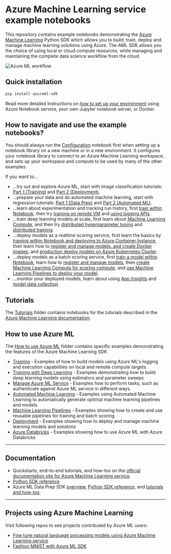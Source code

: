 # Azure Machine Learning service example notebooks

This repository contains example notebooks demonstrating the [Azure Machine Learning](https://azure.microsoft.com/en-us/services/machine-learning-service/) Python SDK which allows you to build, train, deploy and manage machine learning solutions using Azure.  The AML SDK allows you the choice of using local or cloud compute resources, while managing and maintaining the complete data science workflow from the cloud.

![Azure ML workflow](https://raw.githubusercontent.com/MicrosoftDocs/azure-docs/master/articles/machine-learning/service/media/overview-what-is-azure-ml/aml.png)

## Quick installation
```sh
pip install azureml-sdk
```
Read more detailed instructions on [how to set up your environment](./NBSETUP.md) using Azure Notebook service, your own Jupyter notebook server, or Docker.

## How to navigate and use the example notebooks?
You should always run the [Configuration](./configuration.ipynb) notebook first when setting up a notebook library on a new machine or in a new environment. It configures your notebook library to connect to an Azure Machine Learning workspace, and sets up your workspace and compute to be used by many of the other examples. 

If you want to...

 * ...try out and explore Azure ML, start with image classification tutorials: [Part 1 (Training)](./tutorials/img-classification-part1-training.ipynb) and [Part 2 (Deployment)](./tutorials/img-classification-part2-deploy.ipynb).
 * ...prepare your data and do automated machine learning, start with regression tutorials: [Part 1 (Data Prep)](./tutorials/regression-part1-data-prep.ipynb) and [Part 2 (Automated ML)](./tutorials/regression-part2-automated-ml.ipynb).
 * ...learn about experimentation and tracking run history, first [train within Notebook](./how-to-use-azureml/training/train-within-notebook/train-within-notebook.ipynb), then try [training on remote VM](./how-to-use-azureml/training/train-on-remote-vm/train-on-remote-vm.ipynb) and [using logging APIs](./how-to-use-azureml/training/logging-api/logging-api.ipynb).
 * ...train deep learning models at scale, first learn about [Machine Learning Compute](./how-to-use-azureml/training/train-on-amlcompute/train-on-amlcompute.ipynb), and then try [distributed hyperparameter tuning](./how-to-use-azureml/training-with-deep-learning/train-hyperparameter-tune-deploy-with-pytorch/train-hyperparameter-tune-deploy-with-pytorch.ipynb) and [distributed training](./how-to-use-azureml/training-with-deep-learning/distributed-pytorch-with-horovod/distributed-pytorch-with-horovod.ipynb).
 * ...deploy models as a realtime scoring service, first learn the basics by [training within Notebook and deploying to Azure Container Instance](./how-to-use-azureml/training/train-within-notebook/train-within-notebook.ipynb), then learn how to [register and manage models, and create Docker images](./how-to-use-azureml/deployment/register-model-create-image-deploy-service/register-model-create-image-deploy-service.ipynb), and [production deploy models on Azure Kubernetes Cluster](./how-to-use-azureml/deployment/production-deploy-to-aks/production-deploy-to-aks.ipynb).
 * ...deploy models as a batch scoring service, first [train a model within Notebook](./how-to-use-azureml/training/train-within-notebook/train-within-notebook.ipynb), learn how to [register and manage models](./how-to-use-azureml/deployment/register-model-create-image-deploy-service/register-model-create-image-deploy-service.ipynb), then [create Machine Learning Compute for scoring compute](./how-to-use-azureml/training/train-on-amlcompute/train-on-amlcompute.ipynb), and [use Machine Learning Pipelines to deploy your model](./how-to-use-azureml/machine-learning-pipelines/pipeline-mpi-batch-prediction.ipynb).
 * ...monitor your deployed models, learn about using [App Insights](./how-to-use-azureml/deployment/enable-app-insights-in-production-service/enable-app-insights-in-production-service.ipynb) and [model data collection](./how-to-use-azureml/deployment/enable-data-collection-for-models-in-aks/enable-data-collection-for-models-in-aks.ipynb).

## Tutorials

The [Tutorials](./tutorials) folder contains notebooks for the tutorials described in the [Azure Machine Learning documentation](https://aka.ms/aml-docs).
  
## How to use Azure ML

The [How to use Azure ML](./how-to-use-azureml) folder contains specific examples demonstrating the features of the Azure Machine Learning SDK

- [Training](./how-to-use-azureml/training) - Examples of how to build models using Azure ML's logging and execution capabilities on local and remote compute targets
- [Training with Deep Learning](./how-to-use-azureml/training-with-deep-learning) - Examples demonstrating how to build deep learning models using estimators and parameter sweeps
- [Manage Azure ML Service](./how-to-use-azureml/manage-azureml-service) - Examples how to perform tasks, such as authenticate against Azure ML service in different ways.
- [Automated Machine Learning](./how-to-use-azureml/automated-machine-learning) - Examples using Automated Machine Learning to automatically generate optimal machine learning pipelines and models
- [Machine Learning Pipelines](./how-to-use-azureml/machine-learning-pipelines) - Examples showing how to create and use reusable pipelines for training and batch scoring
- [Deployment](./how-to-use-azureml/deployment) - Examples showing how to deploy and manage machine learning models and solutions
- [Azure Databricks](./how-to-use-azureml/azure-databricks) - Examples showing how to use Azure ML with Azure Databricks

---
## Documentation

 * Quickstarts, end-to-end tutorials, and how-tos on the [official documentation site for Azure Machine Learning service](https://docs.microsoft.com/en-us/azure/machine-learning/service/).
 * [Python SDK reference](https://docs.microsoft.com/en-us/python/api/overview/azure/ml/intro?view=azure-ml-py)
 * Azure ML Data Prep SDK [overview](https://aka.ms/data-prep-sdk), [Python SDK reference](https://aka.ms/aml-data-prep-apiref), and [tutorials and how-tos](https://aka.ms/aml-data-prep-notebooks).

---

## Projects using Azure Machine Learning

Visit following repos to see projects contributed by Azure ML users:

 - [Fine tune natural language processing models using Azure Machine Learning service](https://github.com/Microsoft/AzureML-BERT)
 - [Fashion MNIST with Azure ML SDK](https://github.com/amynic/azureml-sdk-fashion)
